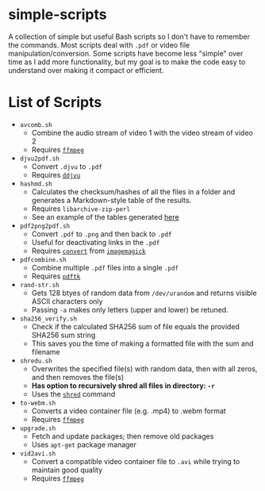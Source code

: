 # simple-scripts
A collection of simple but useful Bash scripts so I don't have to remember the commands. Most scripts deal with `.pdf` or video file manipulation/conversion. Some scripts have become less "simple" over time as I add more functionality, but my goal is to make the code easy to understand over making it compact or efficient.

# List of Scripts
* `avcomb.sh`
    * Combine the audio stream of video 1 with the video stream of video 2
    * Requires [`ffmpeg`](https://linux.die.net/man/1/ffmpeg)
* `djvu2pdf.sh`
    * Convert `.djvu` to `.pdf`
    * Requires [`ddjvu`](https://linux.die.net/man/1/ddjvu)
* `hashmd.sh`
    * Calculates the checksum/hashes of all the files in a folder and generates a Markdown-style table of the results.
    * Requires `libarchive-zip-perl`
    * See an example of the tables generated [here](https://bsteen.github.io/hashes.html)
* `pdf2png2pdf.sh`
    * Convert `.pdf` to `.png` and then back to `.pdf`
    * Useful for deactivating links in the `.pdf`
    * Requires [`convert`](https://linux.die.net/man/1/convert) from [`imagemagick`](https://linux.die.net/man/1/imagemagick)
* `pdfcombine.sh`
    * Combine multiple `.pdf` files into a single `.pdf`
    * Requires [`pdftk`](https://linux.die.net/man/1/pdftk)
* `rand-str.sh`
   * Gets 128 btyes of random data from `/dev/urandom` and returns visible ASCII characters only
   * Passing `-a` makes only letters (upper and lower) be retuned.
* `sha256_verify.sh`
    * Check if the calculated SHA256 sum of file equals the provided SHA256 sum string
    * This saves you the time of making a formatted file with the sum and filename
* `shredu.sh`
    * Overwrites the specified file(s) with random data, then with all zeros, and then removes the file(s)
    * **Has option to recursively shred all files in directory: `-r`**
    * Uses the [`shred`](https://linux.die.net/man/1/shred) command
* `to-webm.sh`
    * Converts a video container file (e.g. .mp4) to .webm format
    * Requires [`ffmpeg`](https://linux.die.net/man/1/ffmpeg)
* `upgrade.sh`
    * Fetch and update packages; then remove old packages
    * Uses `apt-get` package manager
* `vid2avi.sh`
    * Convert a compatible video container file to `.avi` while trying to maintain good quality
    * Requires [`ffmpeg`](https://linux.die.net/man/1/ffmpeg)
